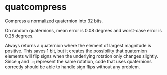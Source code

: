 # quatcompress
Compress a normalized quaternion into 32 bits.

On random quaternions, mean error is 0.08 degrees and worst-case error is 0.25 degrees.

Always returns a quaternion where the element of largest magnitude is positive.
This saves 1 bit, but it creates the possibility that quaternion elements will
flip signs when the underlying rotation only changes slightly.
Since `q` and `-q` represent the same rotation, code that uses quaternions
correctly should be able to handle sign flips without any problem.
